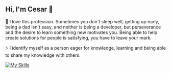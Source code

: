 ## Hi, I'm Cesar 👋

<!--
**cesargomezs/cesargomezs** is a ✨ _special_ ✨ repository because its `README.md` (this file) appears on your GitHub profile.

Here are some ideas to get you started:

- 🔭 I’m currently working on ...
- 🌱 I’m currently learning ...
- 👯 I’m looking to collaborate on ...
- 🤔 I’m looking for help with ...
- 💬 Ask me about ...
- 📫 How to reach me: ...
- 😄 Pronouns: ...
- ⚡ Fun fact: ...
-->
🌱 I love this profession. Sometimes you don't sleep well, getting up early, being a dad isn't easy, and neither is being a developer, but perseverance and the desire to learn something new motivates you. Being able to help create solutions for people is satisfying, you have to leave your mark.

⚡ I identify myself as a person eager for knowledge, learning and being able to share my knowledge with others.


[![My Skills](https://skillicons.dev/icons?i=js,html,css,react,dotnet,github,nodejs,php,postman,visualstudio,vscode,angular,azure)](https://skillicons.dev)

